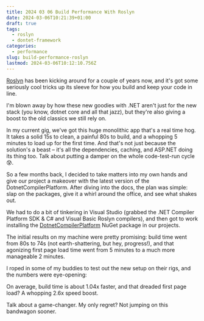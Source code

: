 ```yaml
---
title: 2024 03 06 Build Performance With Roslyn
date: 2024-03-06T10:21:39+01:00
draft: true
tags:
  - roslyn
  - dontet-framework
categories:
  - performance
slug: build-performance-roslyn
lastmod: 2024-03-06T10:12:10.756Z
---
```

[Roslyn](https://learn.microsoft.com/en-us/dotnet/csharp/roslyn-sdk/) has been kicking around for a couple of years now, and it's got some seriously cool tricks up its sleeve for how you build and keep your code in line.

I'm blown away by how these new goodies with .NET aren't just for the new stack (you know, dotnet core and all that jazz), but they're also giving a boost to the old classics we still rely on.

In my current gig, we've got this huge monolithic app that's a real time hog. It takes a solid 15s to clean, a painful 80s to build, and a whopping 5 minutes to load up for the first time. And that's not just because the solution's a beast – it's all the dependencies, caching, and ASP.NET doing its thing too. Talk about putting a damper on the whole code-test-run cycle 😰.

So a few months back, I decided to take matters into my own hands and give our project a makeover with the latest version of the DotnetCompilerPlatform. After diving into the docs, the plan was simple: slap on the packages, give it a whirl around the office, and see what shakes out.

We had to do a bit of tinkering in Visual Studio (grabbed the .NET Compiler Platform SDK & C# and Visual Basic Roslyn compilers), and then got to work installing the [DotnetCompilerPlatform](https://github.com/aspnet/RoslynCodeDomProvider) NuGet package in our projects.

The initial results on my machine were pretty promising: build time went from 80s to 74s (not earth-shattering, but hey, progress!), and that agonizing first page load time went from 5 minutes to a much more manageable 2 minutes.

I roped in some of my buddies to test out the new setup on their rigs, and the numbers were eye-opening:

On average, build time is about 1.04x faster, and that dreaded first page load? A whopping 2.6x speed boost.

Talk about a game-changer. My only regret? Not jumping on this bandwagon sooner.